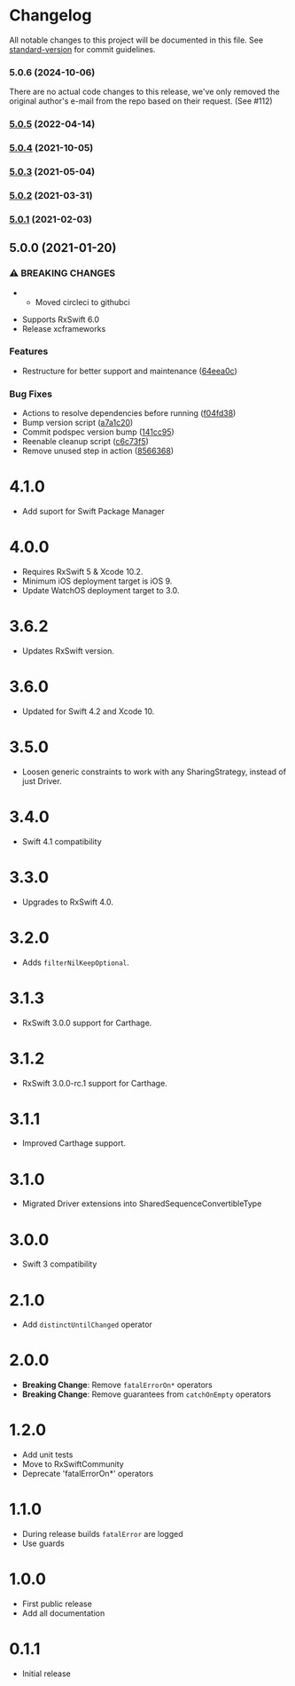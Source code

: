 # Changelog

All notable changes to this project will be documented in this file. See [standard-version](https://github.com/conventional-changelog/standard-version) for commit guidelines.

### 5.0.6 (2024-10-06)

There are no actual code changes to this release, we've only removed the original author's e-mail from the repo based on their request. (See #112)

### [5.0.5](https://github.com/RxSwiftCommunity/RxOptional/branches/compare/v5.0.5%0Dv5.0.4) (2022-04-14)

### [5.0.4](https://github.com/RxSwiftCommunity/RxOptional/branches/compare/v5.0.4%0Dv5.0.3) (2021-10-05)

### [5.0.3](https://github.com/RxSwiftCommunity/RxOptional/branches/compare/v5.0.3%0Dv5.0.2) (2021-05-04)

### [5.0.2](https://github.com/RxSwiftCommunity/RxOptional/branches/compare/v5.0.2%0Dv5.0.1) (2021-03-31)

### [5.0.1](https://github.com/RxSwiftCommunity/RxOptional/branches/compare/v5.0.1%0Dv5.0.0) (2021-02-03)

## 5.0.0 (2021-01-20)


### ⚠ BREAKING CHANGES

* - Moved circleci to githubci
- Supports RxSwift 6.0
- Release xcframeworks

### Features

* Restructure for better support and maintenance ([64eea0c](https://github.com/RxSwiftCommunity/RxOptional/commits/64eea0c51152d1dc89c076a6df133e2b0191f37b))


### Bug Fixes

* Actions to resolve dependencies before running ([f04fd38](https://github.com/RxSwiftCommunity/RxOptional/commits/f04fd38f67c529ab70da0e3802898e833129aaec))
* Bump version script ([a7a1c20](https://github.com/RxSwiftCommunity/RxOptional/commits/a7a1c20ec46104b10c8bd45767dc326b4a0b3405))
* Commit podspec version bump ([141cc95](https://github.com/RxSwiftCommunity/RxOptional/commits/141cc95fcebc5707c81419849b9c88cfb059aa4c))
* Reenable cleanup script ([c6c73f5](https://github.com/RxSwiftCommunity/RxOptional/commits/c6c73f53280c1f20d7a8415482f6de0d42fe2112))
* Remove unused step in action ([8566368](https://github.com/RxSwiftCommunity/RxOptional/commits/8566368791b701ce309249c9167011261a188558))

# 4.1.0

- Add suport for Swift Package Manager

# 4.0.0

- Requires RxSwift 5 & Xcode 10.2.
- Minimum iOS deployment target is iOS 9.
- Update WatchOS deployment target to 3.0.

# 3.6.2

- Updates RxSwift version.

# 3.6.0

- Updated for Swift 4.2 and Xcode 10.

# 3.5.0

- Loosen generic constraints to work with any SharingStrategy, instead of just Driver.

# 3.4.0

- Swift 4.1 compatibility

# 3.3.0

- Upgrades to RxSwift 4.0.

# 3.2.0

- Adds `filterNilKeepOptional`.

# 3.1.3

- RxSwift 3.0.0 support for Carthage.

# 3.1.2

- RxSwift 3.0.0-rc.1 support for Carthage.

# 3.1.1

- Improved Carthage support.

# 3.1.0

- Migrated Driver extensions into SharedSequenceConvertibleType

# 3.0.0

- Swift 3 compatibility

# 2.1.0

- Add `distinctUntilChanged` operator

# 2.0.0

- **Breaking Change**: Remove `fatalErrorOn*` operators
- **Breaking Change**: Remove guarantees from `catchOnEmpty` operators

# 1.2.0

- Add unit tests
- Move to RxSwiftCommunity
- Deprecate 'fatalErrorOn*' operators

# 1.1.0

- During release builds `fatalError` are logged
- Use guards

# 1.0.0

- First public release
- Add all documentation

# 0.1.1

- Initial release
